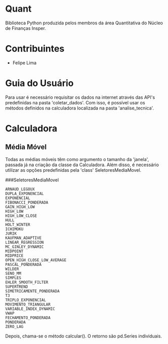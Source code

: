 # Quant
Biblioteca Python produzida pelos membros da área Quantitativa do Núcleo de Finanças Insper.

# Contribuintes
- Felipe Lima

# Guia do Usuário

Para usar é necessário requisitar os dados na internet através das API's predefinidas
na pasta 'coletar_dados'. Com isso, é possível usar os métodos
definidos na calculadora localizada na pasta 'analise_tecnica'.

# Calculadora

## Média Móvel

Todas as médias móveis têm como argumento o tamanho da 'janela', passada já
na criação da classe da Calculadora. Além disso, é necessário utilizar as opções
predefinidas pela 'class' SeletoresMediaMovel. 

###SeletoresMediaMovel

    ARNAUD_LEGOUX
    DUPLA_EXPONENCIAL
    EXPONENCIAL
    FIBONACCI_PONDERADA 
    GAIN_HIGH_LOW
    HIGH_LOW
    HIGH_LOW_CLOSE
    HULL
    HOLT_WINTER
    ICHIMOKU
    JURIK
    KAUFMAN_ADAPTIVE
    LINEAR_REGRESSION
    MC_GINLEY_DYNAMIC
    MIDPOINT
    MIDPRICE
    OPEN_HIGH_CLOSE_LOW_AVERAGE
    PASCAL_PONDERADA
    WILDER
    SENO_MM
    SIMPLES
    EHLER_SMOOTH_FILTER
    SUPERTREND
    SIMETRICAMENTE_PONDERADA
    T3
    TRIPLO_EXPONENCIAL
    MOVIMENTO_TRIANGULAR
    VARIABLE_INDEX_DYNAMIC
    VWAP
    FECHAMENTO_PONDERADA
    PONDERADA
    ZERO_LAG

Depois, chama-se o método calcular(). O retorno são pd.Series individuais.


